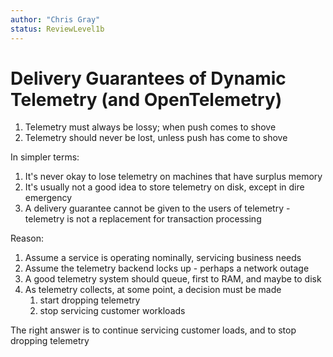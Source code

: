 ```yaml
---
author: "Chris Gray"
status: ReviewLevel1b
---
```


# Delivery Guarantees of Dynamic Telemetry (and OpenTelemetry)

1. Telemetry must always be lossy;  when push comes to shove
1. Telemetry should never be lost, unless push has come to shove

In simpler terms:
1. It's never okay to lose telemetry on machines that have surplus memory
1. It's usually not a good idea to store telemetry on disk, except in dire emergency
1. A delivery guarantee cannot be given to the users of telemetry - telemetry is not a replacement for transaction processing

Reason:
1. Assume a service is operating nominally, servicing business needs
1. Assume the telemetry backend locks up - perhaps a network outage
1. A good telemetry system should queue, first to RAM, and maybe to disk
1. As telemetry collects, at some point, a decision must be made
    1. start dropping telemetry
    1. stop servicing customer workloads

The right answer is to continue servicing customer loads, and to stop dropping telemetry
